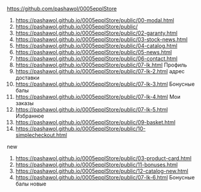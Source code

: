 <https://github.com/pashawol/0005epplStore>

1. <https://pashawol.github.io/0005epplStore/public/00-modal.html>
1. <https://pashawol.github.io/0005epplStore/public/>
1. <https://pashawol.github.io/0005epplStore/public/02-garanty.html>
1. <https://pashawol.github.io/0005epplStore/public/03-stock-news.html>
1. <https://pashawol.github.io/0005epplStore/public/04-catalog.html>
1. <https://pashawol.github.io/0005epplStore/public/05-news.html>
1. <https://pashawol.github.io/0005epplStore/public/06-contact.html>
1. <https://pashawol.github.io/0005epplStore/public/07-lk.html> Профиль
1. <https://pashawol.github.io/0005epplStore/public/07-lk-2.html> адрес доставки
1. <https://pashawol.github.io/0005epplStore/public/07-lk-3.html> Бонусные балы
1. <https://pashawol.github.io/0005epplStore/public/07-lk-4.html> Мои заказы
1. <https://pashawol.github.io/0005epplStore/public/07-lk-5.html> Избранное
1. <https://pashawol.github.io/0005epplStore/public/09-basket.html>
1. <https://pashawol.github.io/0005epplStore/public/10-simplecheckout.html>

new

1. <https://pashawol.github.io/0005epplStore/public/03-product-card.html>
1. <https://pashawol.github.io/0005epplStore/public/11-bonuses.html>
1. <https://pashawol.github.io/0005epplStore/public/12-catalog-new.html>
1. <https://pashawol.github.io/0005epplStore/public/07-lk-6.html> Бонусные балы новые
